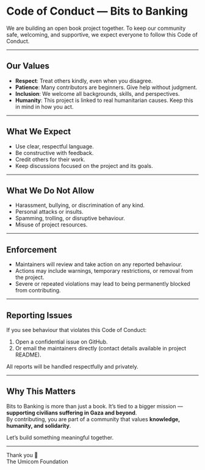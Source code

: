 # Code of Conduct — Bits to Banking

We are building an open book project together. To keep our community safe, welcoming, and supportive, we expect everyone to follow this Code of Conduct.

---

## Our Values

- **Respect**: Treat others kindly, even when you disagree.  
- **Patience**: Many contributors are beginners. Give help without judgment.  
- **Inclusion**: We welcome all backgrounds, skills, and perspectives.  
- **Humanity**: This project is linked to real humanitarian causes. Keep this in mind in how you act.  

---

## What We Expect

- Use clear, respectful language.  
- Be constructive with feedback.  
- Credit others for their work.  
- Keep discussions focused on the project and its goals.  

---

## What We Do Not Allow

- Harassment, bullying, or discrimination of any kind.  
- Personal attacks or insults.  
- Spamming, trolling, or disruptive behaviour.  
- Misuse of project resources.  

---

## Enforcement

- Maintainers will review and take action on any reported behaviour.  
- Actions may include warnings, temporary restrictions, or removal from the project.  
- Severe or repeated violations may lead to being permanently blocked from contributing.  

---

## Reporting Issues

If you see behaviour that violates this Code of Conduct:

1. Open a confidential issue on GitHub.  
2. Or email the maintainers directly (contact details available in project README).  

All reports will be handled respectfully and privately.

---

## Why This Matters

Bits to Banking is more than just a book. It’s tied to a bigger mission — **supporting civilians suffering in Gaza and beyond**.  
By contributing, you are part of a community that values **knowledge, humanity, and solidarity**.  

Let’s build something meaningful together.

---

Thank you 💙  
The Umicom Foundation
